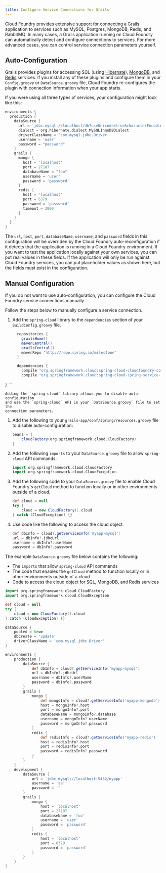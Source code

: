 ```yaml
---
title: Configure Service Connections for Grails
---
```


Cloud Foundry provides extensive support for connecting a Grails application to
services such as MySQL, Postgres, MongoDB, Redis, and RabbitMQ.
In many cases, a Grails application running on Cloud Foundry can automatically
detect and configure connections to services.
For more advanced cases, you can control service connection parameters yourself.

## <a id="auto"></a>Auto-Configuration ##
Grails provides plugins for accessing SQL (using
[Hibernate](http://grails.org/plugin/hibernate)),
[MongoDB](http://www.grails.org/plugin/mongodb), and
[Redis](http://grails.org/plugin/redis) services.
If you install any of these plugins and configure them in your `Config.groovy`
or `DataSource.groovy` file, Cloud Foundry re-configures the plugin with
connection information when your app starts.

If you were using all three types of services, your configuration might look like this:

```groovy
environments {
  production {
    dataSource {
      url = 'jdbc:mysql://localhost/db?useUnicode=true&characterEncoding=utf8'
      dialect = org.hibernate.dialect.MySQLInnoDBDialect
      driverClassName = 'com.mysql.jdbc.Driver'
      username = 'user'
      password = "password"
    }
    grails {
      mongo {
        host = 'localhost'
        port = 27107
        databaseName = "foo"
        username = 'user'
        password = 'password'
      }
      redis {
        host = 'localhost'
        port = 6379
        password = 'password'
        timeout = 2000
      }
    }
  }
}
```

The `url`, `host`, `port`, `databaseName`, `username`, and `password` fields in this configuration will be overriden by the Cloud Foundry auto-reconfiguration if it detects that the application is running in a Cloud Foundry environment. If you want to test the application locally against your own services, you can put real values in these fields. If the application will only be run against Cloud Foundry services, you can put placeholder values as shown here, but the fields must exist in the configuration.

## <a id="manual"></a>Manual Configuration ##

If you do not want to use auto-configuration, you can configure the Cloud
Foundry service connections manually.

Follow the steps below to manually configure a service connection.

1. Add the `spring-cloud` library to the `dependencies` section of your
`BuildConfig.groovy` file.

    ```groovy
      repositories {
        grailsHome()
        mavenCentral()
        grailsCentral()
        mavenRepo "http://repo.spring.io/milestone"
      }

      dependencies {
        compile "org.springframework.cloud:spring-cloud-cloudfoundry-connector:1.0.0.RELEASE"
        compile "org.springframework.cloud:spring-cloud-spring-service-connector:1.0.0.RELEASE"
  }
    ```

    Adding the `spring-cloud` library allows you to disable auto-configuration
	and use the `spring-cloud` API in your `DataSource.groovy` file to set the
	connection parameters.

1. Add the following to your `grails-app/conf/spring/resources.groovy` file to disable auto-configuration:

    ```groovy
    beans = {
        cloudFactory(org.springframework.cloud.CloudFactory)
    }
    ````

1. Add the following `imports` to your `DataSource.groovy` file to allow `spring-cloud` API commands:

    ```groovy
    import org.springframework.cloud.CloudFactory
    import org.springframework.cloud.CloudException
    ```

1. Add the following code to your `DataSource.groovy` file to enable Cloud
Foundry's `getCloud` method to function locally or in other environments outside
of a cloud.

    ```groovy
    def cloud = null
    try {
        cloud = new CloudFactory().cloud
    } catch (CloudException) {}
    ```

1. Use code like the following to access the cloud object:

    ```groovy
    def dbInfo = cloud?.getServiceInfo('myapp-mysql')
    url = dbInfo?.jdbcUrl
    username = dbInfo?.userName
    password = dbInfo?.password
    ```

The example `DataSource.groovy` file below contains the following:

* The `imports` that allow `spring-cloud` API commands
* The code that enables the `getCloud` method to function locally or in other environments outside of a cloud
* Code to access the cloud object for SQL, MongoDB, and Redis services

```groovy
import org.springframework.cloud.CloudFactory
import org.springframework.cloud.CloudException

def cloud = null
try {
    cloud = new CloudFactory().cloud
} catch (CloudException) {}

dataSource {
    pooled = true
    dbCreate = 'update'
    driverClassName = 'com.mysql.jdbc.Driver'
}

environments {
    production {
        dataSource {
            def dbInfo = cloud?.getServiceInfo('myapp-mysql')
            url = dbInfo?.jdbcUrl
            username = dbInfo?.userName
            password = dbInfo?.password
        }
        grails {
            mongo {
                def mongoInfo = cloud?.getServiceInfo('myapp-mongodb')
                host = mongoInfo?.host
                port = mongoInfo?.port
                databaseName = mongoInfo?.database
                username = mongoInfo?.userName
                password = mongoInfo?.password
            }
            redis {
                def redisInfo = cloud?.getServiceInfo('myapp-redis')
                host = redisInfo?.host
                port = redisInfo?.port
                password = redisInfo?.password
            }
        }
    }
    development {
        dataSource {
            url = 'jdbc:mysql://localhost:5432/myapp'
            username = 'sa'
            password = ''
        }
        grails {
            mongo {
                host = 'localhost'
                port = 27107
                databaseName = 'foo'
                username = 'user'
                password = 'password'
            }
            redis {
                host = 'localhost'
                port = 6379
                password = 'password'
            }
        }
    }
}
```